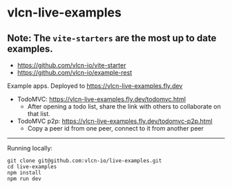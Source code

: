 # vlcn-live-examples

## Note: The `vite-starters` are the most up to date examples.
- https://github.com/vlcn-io/vite-starter
- https://github.com/vlcn-io/example-rest


Example apps. Deployed to https://vlcn-live-examples.fly.dev

- TodoMVC: https://vlcn-live-examples.fly.dev/todomvc.html
  - After opening a todo list, share the link with others to collaborate on that list.
- TodoMVC p2p: https://vlcn-live-examples.fly.dev/todomvc-p2p.html
  - Copy a peer id from one peer, connect to it from another peer

---

Running locally:

```
git clone git@github.com:vlcn-io/live-examples.git
cd live-examples
npm install
npm run dev
```
